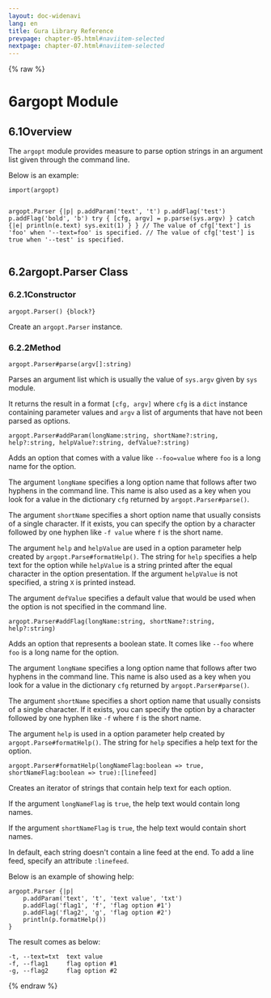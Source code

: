 ```yaml
---
layout: doc-widenavi
lang: en
title: Gura Library Reference
prevpage: chapter-05.html#naviitem-selected
nextpage: chapter-07.html#naviitem-selected
---
```

{% raw %}
<h1><span class="caption-index-1">6</span>argopt Module</h1>
<h2><span class="caption-index-2">6.1</span><a name="anchor-6-1"></a>Overview</h2>
<p>
The <code class="highlighter-rouge">argopt</code> module provides measure to parse option strings in an argument list given through the command line.
</p>
<p>
Below is an example:
</p>
<pre class="highlight"><code>import(argopt)

argopt.Parser {|p|
    p.addParam('text', 't')
    p.addFlag('test')
    p.addFlag('bold', 'b')
    try {
        [cfg, argv] = p.parse(sys.argv)
    } catch {|e|
        println(e.text)
        sys.exit(1)
    }
}
// The value of cfg['text'] is 'foo' when '--text=foo' is specified.
// The value of cfg['test'] is true when '--test' is specified.
</code></pre>
<h2><span class="caption-index-2">6.2</span><a name="anchor-6-2"></a>argopt.Parser Class</h2>
<h3><span class="caption-index-3">6.2.1</span><a name="anchor-6-2-1"></a>Constructor</h3>
<div class="mb-2"><code>argopt.Parser() {block?}</code></div>
<div class="mb-2 ml-4">
<p>
Create an <code class="highlighter-rouge">argopt.Parser</code> instance.
</p>
</div>
<h3><span class="caption-index-3">6.2.2</span><a name="anchor-6-2-2"></a>Method</h3>
<div class="mb-2"><code>argopt.Parser#parse(argv[]:string)</code></div>
<div class="mb-2 ml-4">
<p>
Parses an argument list which is usually the value of <code class="highlighter-rouge">sys.argv</code> given by <code class="highlighter-rouge">sys</code> module.
</p>
<p>
It returns the result in a format <code class="highlighter-rouge">[cfg, argv]</code> where <code class="highlighter-rouge">cfg</code> is a <code class="highlighter-rouge">dict</code> instance containing parameter values and <code class="highlighter-rouge">argv</code> a list of arguments that have not been parsed as options.
</p>
</div>
<div class="mb-2"><code>argopt.Parser#addParam(longName:string, shortName?:string, help?:string, helpValue?:string, defValue?:string)</code></div>
<div class="mb-2 ml-4">
<p>
Adds an option that comes with a value like <code class="highlighter-rouge">--foo=value</code> where <code class="highlighter-rouge">foo</code> is a long name for the option.
</p>
<p>
The argument <code class="highlighter-rouge">longName</code> specifies a long option name that follows after two hyphens in the command line. This name is also used as a key when you look for a value in the dictionary <code class="highlighter-rouge">cfg</code> returned by <code class="highlighter-rouge">argopt.Parser#parse()</code>.
</p>
<p>
The argument <code class="highlighter-rouge">shortName</code> specifies a short option name that usually consists of a single character. If it exists, you can specify the option by a character followed by one hyphen like <code class="highlighter-rouge">-f value</code> where <code class="highlighter-rouge">f</code> is the short name.
</p>
<p>
The argument <code class="highlighter-rouge">help</code> and <code class="highlighter-rouge">helpValue</code> are used in a option parameter help created by <code class="highlighter-rouge">argopt.Parse#formatHelp()</code>. The string for <code class="highlighter-rouge">help</code> specifies a help text for the option while <code class="highlighter-rouge">helpValue</code> is a string printed after the equal character in the option presentation. If the argument <code class="highlighter-rouge">helpValue</code> is not specified, a string <code class="highlighter-rouge">X</code> is printed instead.
</p>
<p>
The argument <code class="highlighter-rouge">defValue</code> specifies a default value that would be used when the option is not specified in the command line.
</p>
</div>
<div class="mb-2"><code>argopt.Parser#addFlag(longName:string, shortName?:string, help?:string)</code></div>
<div class="mb-2 ml-4">
<p>
Adds an option that represents a boolean state. It comes like <code class="highlighter-rouge">--foo</code> where <code class="highlighter-rouge">foo</code> is a long name for the option.
</p>
<p>
The argument <code class="highlighter-rouge">longName</code> specifies a long option name that follows after two hyphens in the command line. This name is also used as a key when you look for a value in the dictionary <code class="highlighter-rouge">cfg</code> returned by <code class="highlighter-rouge">argopt.Parser#parse()</code>.
</p>
<p>
The argument <code class="highlighter-rouge">shortName</code> specifies a short option name that usually consists of a single character. If it exists, you can specify the option by a character followed by one hyphen like <code class="highlighter-rouge">-f</code> where <code class="highlighter-rouge">f</code> is the short name.
</p>
<p>
The argument <code class="highlighter-rouge">help</code> is used in a option parameter help created by <code class="highlighter-rouge">argopt.Parse#formatHelp()</code>. The string for <code class="highlighter-rouge">help</code> specifies a help text for the option.
</p>
</div>
<div class="mb-2"><code>argopt.Parser#formatHelp(longNameFlag:boolean =&gt; true, shortNameFlag:boolean =&gt; true):[linefeed]</code></div>
<div class="mb-2 ml-4">
<p>
Creates an iterator of strings that contain help text for each option.
</p>
<p>
If the argument <code class="highlighter-rouge">longNameFlag</code> is <code class="highlighter-rouge">true</code>, the help text would contain long names.
</p>
<p>
If the argument <code class="highlighter-rouge">shortNameFlag</code> is <code class="highlighter-rouge">true</code>, the help text would contain short names.
</p>
<p>
In default, each string doesn't contain a line feed at the end. To add a line feed, specify an attribute <code class="highlighter-rouge">:linefeed</code>.
</p>
<p>
Below is an example of showing help:
</p>
<pre class="highlight"><code>argopt.Parser {|p|
    p.addParam('text', 't', 'text value', 'txt')
    p.addFlag('flag1', 'f', 'flag option #1')
    p.addFlag('flag2', 'g', 'flag option #2')
    println(p.formatHelp())
}
</code></pre>
<p>
The result comes as below:
</p>
<pre class="highlight"><code>-t, --text=txt  text value
-f, --flag1     flag option #1
-g, --flag2     flag option #2
</code></pre>
</div>
{% endraw %}

